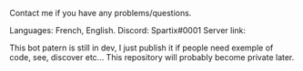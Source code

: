 Contact me if you have any problems/questions.

Languages: French, English.
Discord: Spartix#0001
Server link: 

This bot patern is still in dev, I just publish it if people need exemple of code, see, discover etc...
This repository will probably become private later.
